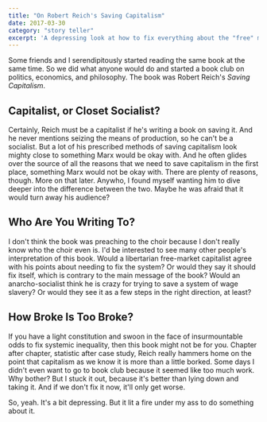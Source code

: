 ```yaml
---
title: "On Robert Reich's Saving Capitalism"
date: 2017-03-30
category: "story teller"
excerpt: 'A depressing look at how to fix everything about the "free" market.'
---
```


Some friends and I serendipitously started reading the same book at the same time. So we did what anyone would do and started a book club on politics, economics, and philosophy. The book was Robert Reich's _Saving Capitalism_.


## Capitalist, or Closet Socialist?

Certainly, Reich must be a capitalist if he's writing a book on saving it. And he never mentions seizing the means of production, so he can't be a socialist. But a lot of his prescribed methods of saving capitalism look mighty close to something Marx would be okay with. And he often glides over the source of all the reasons that we need to save capitalism in the first place, something Marx would not be okay with. There are plenty of reasons, though. More on that later. Anywho, I found myself wanting him to dive deeper into the difference between the two. Maybe he was afraid that it would turn away his audience?


## Who Are You Writing To?

I don't think the book was preaching to the choir because I don't really know who the choir even is. I'd be interested to see many other people's interpretation of this book. Would a libertarian free-market capitalist agree with his points about needing to fix the system? Or would they say it should fix itself, which is contrary to the main message of the book? Would an anarcho-socialist think he is crazy for trying to save a system of wage slavery? Or would they see it as a few steps in the right direction, at least?


## How Broke Is Too Broke?

If you have a light constitution and swoon in the face of insurmountable odds to fix systemic inequality, then this book might not be for you. Chapter after chapter, statistic after case study, Reich really hammers home on the point that capitalism as we know it is more than a little borked. Some days I didn't even want to go to book club because it seemed like too much work. Why bother? But I stuck it out, because it's better than lying down and taking it. And if we don't fix it now, it'll only get worse.

So, yeah. It's a bit depressing. But it lit a fire under my ass to do something about it.

